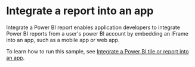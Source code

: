 # Integrate a report into an app
Integrate a Power BI report enables application developers to integrate Power BI reports from a user's power BI account by embedding an IFrame into an app, such as a mobile app or web app.

To learn how to run this sample, see [Integrate a Power BI tile or report into an app](https://powerbi.microsoft.com/en-us/documentation/powerbi-developer-integrate-a-power-bi-tile-or-report/).

